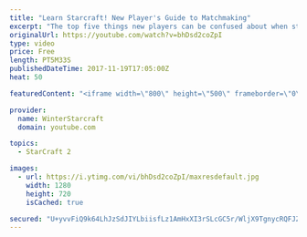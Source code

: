 ```yaml
---
title: "Learn Starcraft! New Player's Guide to Matchmaking"
excerpt: "The top five things new players can be confused about when starting off playing Starcraft 2!"
originalUrl: https://youtube.com/watch?v=bhDsd2coZpI
type: video
price: Free
length: PT5M33S
publishedDateTime: 2017-11-19T17:05:00Z
heat: 50

featuredContent: "<iframe width=\"800\" height=\"500\" frameborder=\"0\" src=\"https://www.youtube.com/embed/bhDsd2coZpI\" allow=\"accelerometer; autoplay; encrypted-media; gyroscope; picture-in-picture\" allowfullscreen></iframe>"

provider:
  name: WinterStarcraft
  domain: youtube.com

topics:
  - StarCraft 2

images:
  - url: https://i.ytimg.com/vi/bhDsd2coZpI/maxresdefault.jpg
    width: 1280
    height: 720
    isCached: true

secured: "U+yvvFiQ9k64LhJzSdJIYLbiisfLz1AmHxXI3rSLcGC5r/WljX9TgnycRQFJZw8xP1nJveUbBXwNhrIDD8MnvNP2BcddkO1Y7GHpxROZRIJR+Ih6W9TqBpAADE0wSSo0nfeSnANSn4cDVr67kdzTLUxdW0E28Eavj/SzynQ0sOYTA37QWPqNwP9eL4XymafuA22PuUemJ+wrPi/3qzA/1zTEdPYnZPDuF6C4lXXC1fpZqa8HEZssBfch053vBt61Po0AgXtSzpFhIUd0yj0xExkrrCjdNbF5/OJUydPUNe+v5DosuO3hXRwLDtR5aPbnNQZIHOOmqyVD6D5VLH5cD8KF9NER8vnFGpVix+nKgu8d2s4F2WEvFgQkVvJCMaUEvzMNnnIhrr2PrpoLdBR1oriVKBkFhISDLfUeEuFqyho=;JwxahaxXua9URU19a8QdAQ=="
---
```


